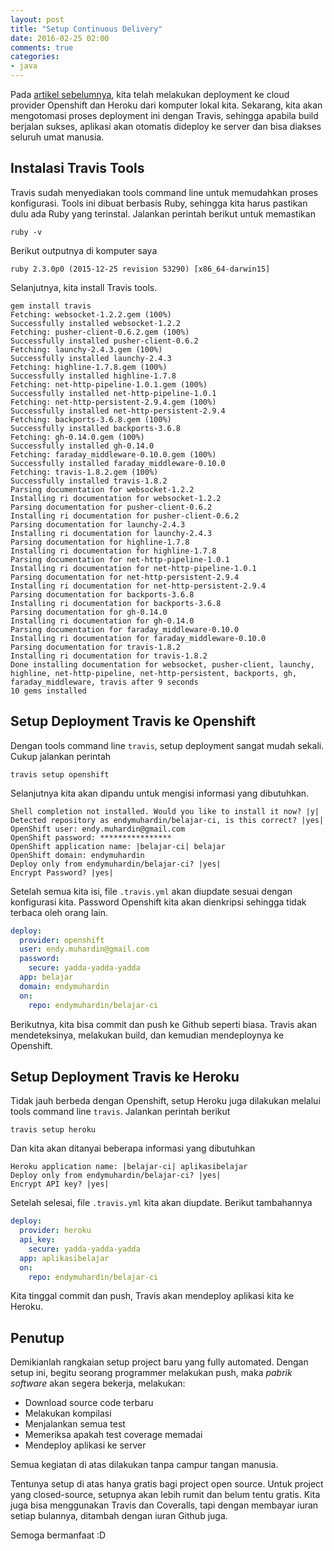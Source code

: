 ```yaml
---
layout: post
title: "Setup Continuous Delivery"
date: 2016-02-25 02:00
comments: true
categories: 
- java
---
```


Pada [artikel sebelumnya](), kita telah melakukan deployment ke cloud provider Openshift dan Heroku dari komputer lokal kita. Sekarang, kita akan mengotomasi proses deployment ini dengan Travis, sehingga apabila build berjalan sukses, aplikasi akan otomatis dideploy ke server dan bisa diakses seluruh umat manusia.

<!--more-->

## Instalasi Travis Tools ##

Travis sudah menyediakan tools command line untuk memudahkan proses konfigurasi. Tools ini dibuat berbasis Ruby, sehingga kita harus pastikan dulu ada Ruby yang terinstal. Jalankan perintah berikut untuk memastikan

```
ruby -v
```

Berikut outputnya di komputer saya

```
ruby 2.3.0p0 (2015-12-25 revision 53290) [x86_64-darwin15]
```

Selanjutnya, kita install Travis tools.

```
gem install travis
Fetching: websocket-1.2.2.gem (100%)
Successfully installed websocket-1.2.2
Fetching: pusher-client-0.6.2.gem (100%)
Successfully installed pusher-client-0.6.2
Fetching: launchy-2.4.3.gem (100%)
Successfully installed launchy-2.4.3
Fetching: highline-1.7.8.gem (100%)
Successfully installed highline-1.7.8
Fetching: net-http-pipeline-1.0.1.gem (100%)
Successfully installed net-http-pipeline-1.0.1
Fetching: net-http-persistent-2.9.4.gem (100%)
Successfully installed net-http-persistent-2.9.4
Fetching: backports-3.6.8.gem (100%)
Successfully installed backports-3.6.8
Fetching: gh-0.14.0.gem (100%)
Successfully installed gh-0.14.0
Fetching: faraday_middleware-0.10.0.gem (100%)
Successfully installed faraday_middleware-0.10.0
Fetching: travis-1.8.2.gem (100%)
Successfully installed travis-1.8.2
Parsing documentation for websocket-1.2.2
Installing ri documentation for websocket-1.2.2
Parsing documentation for pusher-client-0.6.2
Installing ri documentation for pusher-client-0.6.2
Parsing documentation for launchy-2.4.3
Installing ri documentation for launchy-2.4.3
Parsing documentation for highline-1.7.8
Installing ri documentation for highline-1.7.8
Parsing documentation for net-http-pipeline-1.0.1
Installing ri documentation for net-http-pipeline-1.0.1
Parsing documentation for net-http-persistent-2.9.4
Installing ri documentation for net-http-persistent-2.9.4
Parsing documentation for backports-3.6.8
Installing ri documentation for backports-3.6.8
Parsing documentation for gh-0.14.0
Installing ri documentation for gh-0.14.0
Parsing documentation for faraday_middleware-0.10.0
Installing ri documentation for faraday_middleware-0.10.0
Parsing documentation for travis-1.8.2
Installing ri documentation for travis-1.8.2
Done installing documentation for websocket, pusher-client, launchy, highline, net-http-pipeline, net-http-persistent, backports, gh, faraday_middleware, travis after 9 seconds
10 gems installed
```

## Setup Deployment Travis ke Openshift ##

Dengan tools command line `travis`, setup deployment sangat mudah sekali. Cukup jalankan perintah 

```
travis setup openshift
```

Selanjutnya kita akan dipandu untuk mengisi informasi yang dibutuhkan.

```
Shell completion not installed. Would you like to install it now? |y| 
Detected repository as endymuhardin/belajar-ci, is this correct? |yes| 
OpenShift user: endy.muhardin@gmail.com
OpenShift password: ****************
OpenShift application name: |belajar-ci| belajar
OpenShift domain: endymuhardin
Deploy only from endymuhardin/belajar-ci? |yes| 
Encrypt Password? |yes| 
```

Setelah semua kita isi, file `.travis.yml` akan diupdate sesuai dengan konfigurasi kita. Password Openshift kita akan dienkripsi sehingga tidak terbaca oleh orang lain.

```yml
deploy:
  provider: openshift
  user: endy.muhardin@gmail.com
  password:
    secure: yadda-yadda-yadda
  app: belajar
  domain: endymuhardin
  on:
    repo: endymuhardin/belajar-ci
```

Berikutnya, kita bisa commit dan push ke Github seperti biasa. Travis akan mendeteksinya, melakukan build, dan kemudian mendeploynya ke Openshift.

## Setup Deployment Travis ke Heroku ##

Tidak jauh berbeda dengan Openshift, setup Heroku juga dilakukan melalui tools command line `travis`. Jalankan perintah berikut

```
travis setup heroku
```

Dan kita akan ditanyai beberapa informasi yang dibutuhkan

```
Heroku application name: |belajar-ci| aplikasibelajar
Deploy only from endymuhardin/belajar-ci? |yes| 
Encrypt API key? |yes| 
```

Setelah selesai, file `.travis.yml` kita akan diupdate. Berikut tambahannya

```yml
deploy:
  provider: heroku
  api_key:
    secure: yadda-yadda-yadda
  app: aplikasibelajar
  on:
    repo: endymuhardin/belajar-ci
```

Kita tinggal commit dan push, Travis akan mendeploy aplikasi kita ke Heroku.

## Penutup ##

Demikianlah rangkaian setup project baru yang fully automated. Dengan setup ini, begitu seorang programmer melakukan push, maka _pabrik software_ akan segera bekerja, melakukan:

* Download source code terbaru
* Melakukan kompilasi
* Menjalankan semua test
* Memeriksa apakah test coverage memadai
* Mendeploy aplikasi ke server

Semua kegiatan di atas dilakukan tanpa campur tangan manusia. 

Tentunya setup di atas hanya gratis bagi project open source. Untuk project yang closed-source, setupnya akan lebih rumit dan belum tentu gratis. Kita juga bisa menggunakan Travis dan Coveralls, tapi dengan membayar iuran setiap bulannya, ditambah dengan iuran Github juga.

Semoga bermanfaat :D